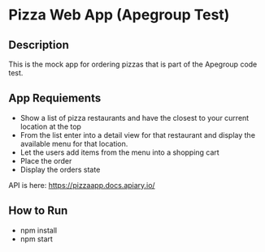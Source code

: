 # Pizza Web App (Apegroup Test)

## Description
This is the mock app for ordering pizzas that is part of the Apegroup code test.

## App Requiements
- Show a list of pizza restaurants and have the closest to your current location at the top
- From the list enter into a detail view for that restaurant and display the available menu for that location.
- Let the users add items from the menu into a shopping cart
- Place the order
- Display the orders state
 
API is here: https://pizzaapp.docs.apiary.io/   

## How to Run
- npm install
- npm start